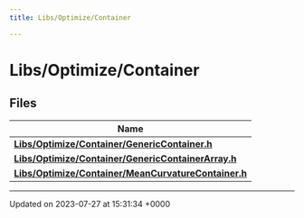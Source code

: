 ```yaml
---
title: Libs/Optimize/Container

---
```


# Libs/Optimize/Container



## Files

| Name           |
| -------------- |
| **[Libs/Optimize/Container/GenericContainer.h](../Files/GenericContainer_8h.md#file-genericcontainer.h)**  |
| **[Libs/Optimize/Container/GenericContainerArray.h](../Files/GenericContainerArray_8h.md#file-genericcontainerarray.h)**  |
| **[Libs/Optimize/Container/MeanCurvatureContainer.h](../Files/MeanCurvatureContainer_8h.md#file-meancurvaturecontainer.h)**  |






-------------------------------

Updated on 2023-07-27 at 15:31:34 +0000
